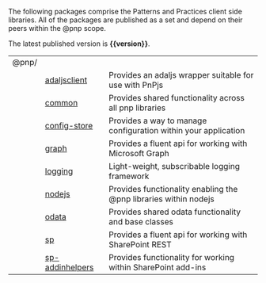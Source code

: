 The following packages comprise the Patterns and Practices client side libraries. All of the packages are published as a set and depend on their peers within
the @pnp scope.

The latest published version is **{{version}}**.

|     ||  | 
| ---| -------------|-------------|
| @pnp/| | | 
|| [adaljsclient](./adaljsclient/index.md)  | Provides an adaljs wrapper suitable for use with PnPjs | 
|| [common](./common/index.md)  | Provides shared functionality across all pnp libraries | 
|| [config-store](./config-store/index.md) | Provides a way to manage configuration within your application | 
|| [graph](./graph/index.md) | Provides a fluent api for working with Microsoft Graph |
|| [logging](./logging/index.md) | Light-weight, subscribable logging framework |
|| [nodejs](./nodejs/index.md) | Provides functionality enabling the @pnp libraries within nodejs |
|| [odata](./odata/index.md) | Provides shared odata functionality and base classes |
|| [sp](./sp/index.md) | Provides a fluent api for working with SharePoint REST |
|| [sp-addinhelpers](./sp-addinhelpers/index.md) | Provides functionality for working within SharePoint add-ins |
